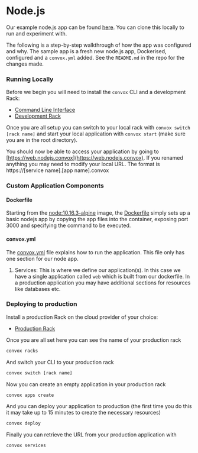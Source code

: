 # Node.js

Our example node.js app can be found [here](https://github.com/convox-examples/nodejs).  You can clone this locally to run and experiment with.

The following is a step-by-step walkthrough of how the app was configured and why. The sample app is a fresh new node.js app, Dockerised, configured and a `convox.yml` added.  See the `README.md` in the repo for the changes made.

### Running Locally

Before we begin you will need to install the `convox` CLI and a development Rack:

* [Command Line Interface](../installation/cli.md)
* [Development Rack](../installation/development-rack)

Once you are all setup you can switch to your local rack with ```convox switch [rack name]``` and start your local application with ```convox start``` (make sure you are in the root directory).

You should now be able to access your application by going to [https://web.nodejs.convox](https://web.nodejs.convox). If you renamed anything you may need to modify your local URL. The format is https://[service name].[app name].convox

### Custom Application Components

#### Dockerfile

Starting from the [node:10.16.3-alpine](https://hub.docker.com/_/ruby/) image, the [Dockerfile](https://github.com/convox-examples/nodejs/blob/master/Dockerfile) simply sets up a basic nodejs app by copying the app files into the container, exposing port 3000 and specifying the command to be executed.

#### convox.yml

The [convox.yml](https://github.com/convox-examples/rails/blob/master/convox.yml) file explains how to run the application. This file only has one section for our node app.

1. Services: This is where we define our application(s). In this case we have a single application called ```web``` which is built from our dockerfile.  In a production application you may have additional sections for resources like databases etc.

### Deploying to production

Install a production Rack on the cloud provider of your choice:

* [Production Rack](../installation/production-rack)

Once you are all set here you can see the name of your production rack

```bash
convox racks
```

And switch your CLI to your production rack

```bash
convox switch [rack name]
```

Now you can create an empty application in your production rack

```bash
convox apps create
```

And you can deploy your application to production (the first time you do this it may take up to 15 minutes to create the necessary resources)

```bash
convox deploy
```

Finally you can retrieve the URL from your production application with

```bash
convox services
```
